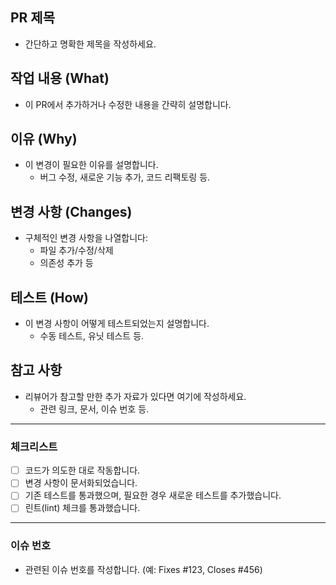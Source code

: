 ## PR 제목
- 간단하고 명확한 제목을 작성하세요.

## 작업 내용 (What)
- 이 PR에서 추가하거나 수정한 내용을 간략히 설명합니다.

## 이유 (Why)
- 이 변경이 필요한 이유를 설명합니다.
  - 버그 수정, 새로운 기능 추가, 코드 리팩토링 등.

## 변경 사항 (Changes)
- 구체적인 변경 사항을 나열합니다:
  - 파일 추가/수정/삭제
  - 의존성 추가 등

## 테스트 (How)
- 이 변경 사항이 어떻게 테스트되었는지 설명합니다.
  - 수동 테스트, 유닛 테스트 등.

## 참고 사항
- 리뷰어가 참고할 만한 추가 자료가 있다면 여기에 작성하세요.
  - 관련 링크, 문서, 이슈 번호 등.

---

### 체크리스트
- [ ] 코드가 의도한 대로 작동합니다.
- [ ] 변경 사항이 문서화되었습니다.
- [ ] 기존 테스트를 통과했으며, 필요한 경우 새로운 테스트를 추가했습니다.
- [ ] 린트(lint) 체크를 통과했습니다.

---

### 이슈 번호
- 관련된 이슈 번호를 작성합니다. (예: Fixes #123, Closes #456)
